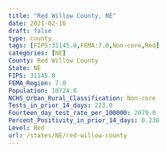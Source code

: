 ```yaml
---
title: "Red Willow County, NE"
date: 2021-02-16
draft: false
type: county
tags: [FIPS:31145.0,FEMA:7.0,Non-core,Red]
categories: [NE]
County: Red Willow County
State: NE
FIPS: 31145.0
FEMA_Region: 7.0
Population: 10724.0
NCHS_Urban_Rural_Classification: Non-core
Tests_in_prior_14_days: 223.0
Fourteen_day_test_rate_per_100000: 2079.0
Percent_Positivity_in_prior_14_days: 0.238
Level: Red
url: /states/NE/red-willow-county
---
```



